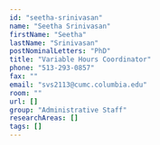 ```yaml
---
id: "seetha-srinivasan"
name: "Seetha Srinivasan"
firstName: "Seetha"
lastName: "Srinivasan"
postNominalLetters: "PhD"
title: "Variable Hours Coordinator"
phone: "513-293-0857"
fax: ""
email: "svs2113@cumc.columbia.edu"
room: ""
url: []
group: "Administrative Staff"
researchAreas: []
tags: []
---
```

